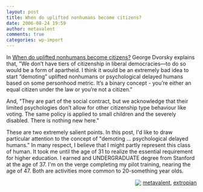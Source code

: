 ```yaml
---
layout: post
title: When do uplifted nonhumans become citizens?
date: 2006-08-24 19:59
author: metavalent
comments: true
categories: wp-import
---
```

In <a href="https://ieet.org/index.php/IEET/more/718/">When do uplifted nonhumans become citizens?</a> George Dvorsky explains that, "We don’t have tiers of citizenship in liberal democracies—to do so would be a form of apartheid. I think it would be an extremely bad idea to start “demoting” uplifted nonhumans or psychological delayed humans based on some personhood metric. It’s a binary concept - you’re either an equal citizen under the law or you’re not a citizen." 

And, "They are part of the social contract, but we acknowledge that their limited psychologies don’t allow for other citizenship type behaviour like voting. The same policy is applied to small children and the severely disabled. There is nothing new here."

These are two extremely salient points.  In this post, I'd like to draw particular attention to the concept of "demoting ... psychological delayed humans."  In many respect, I believe that I might partly represent this class of human.  It took me until the age of 31 to realize the essential requirement for higher education.  I earned and UNDERGRADUATE degree from Stanford at the age of 37.  I'm on the verge completing my pilot training, nearing the age of 47.  Both are activities more common to 20-something year olds.
<!-- Tags --><div align="right">

<img src="https://metavalent.info/images/technorati.bug.10x10.jpg" align="absbottom" border="0"/> <a href="https://technorati.com/tag/metavalent" rel="tag">metavalent</a>, <a href="https://technorati.com/tag/extropian" rel="tag">extropian</a>
</div><!-- //End Tags -->
